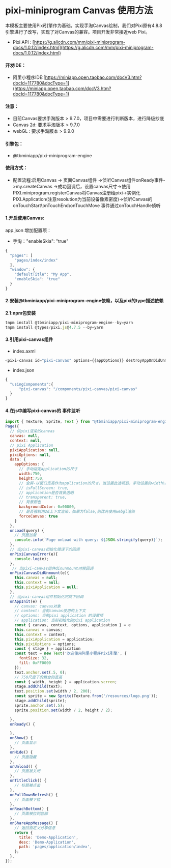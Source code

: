 # pixi-miniprogram Canvas 使用方法


本模板主要使用Pixi引擎作为基础，实现手淘Canvas绘制，我们对Pixi原有4.8.8引擎进行了改写，实现了对Canvas的兼容。项目开发非常接近web Pixi。


- Pixi API : [https://g.alicdn.com/mm/pixi-miniprogram-docs/1.0.12/index.html](https://g.alicdn.com/mm/pixi-miniprogram-docs/1.0.12/index.html)



#### 开发IDE：


- 阿里小程序IDE:[https://miniapp.open.taobao.com/docV3.htm?docId=117780&docType=1](https://miniapp.open.taobao.com/docV3.htm?docId=117780&docType=1)



#### 注意：


- 目前Canvas要求手淘版本 > 9.7.0，项目中需要进行判断版本，进行降级抄底
- Canvas 2d: 要求手淘版本 > 9.7.0
- webGL : 要求手淘版本 > 9.9.0



#### 引擎包：


- @tbminiapp/pixi-miniprogram-engine



#### 使用方式：


- 配置流程:启用Canvas -> 页面Canvas组件 ->侦听Canvas组件onReady事件->my.createCanvas ->成功回调后，设置canvas尺寸->使用PIXI.miniprogram.registerCanvas将Canvas注册给pixi->实例化PIXI.Application(注意resolution为当前设备像素密度)->侦听Canvas的onTouchStart\onTouchEnd\onTouchMove 事件通过onTouchHandle侦听



#### 1.开启使用Canvas:


app.json 增加配置项：


- 手淘："enableSkia": "true"



```javascript
{
  "pages": [
    "pages/index/index"
  ],
  "window": {
    "defaultTitle": "My App",
    "enableSkia": "true"
  }
}
```


#### 2.安装@tbminiapp/pixi-miniprogram-engine依赖，以及pixi的type描述依赖


**2.1:npm包安装**


```javascript
tnpm install @tbminiapp/pixi-miniprogram-engine--by=yarn
tnpm install @types/pixi.js@4.7.5 --by=yarn
```


#### 3.引用pixi-canvas组件


- index.axml



```javascript
<pixi-canvas id="pixi-canvas" options={{appOptions}} destroyAppOnDidUnmount="true" onError="onPixiCanvasError" onDidUnmount="onPixiCanvasDidUnmount" onAppInit="onAppInit"></pixi-canvas>
```


- index.json



```javascript
{
  "usingComponents":{
      "pixi-canvas": "/components/pixi-canvas/pixi-canvas"
  }
}
```


#### 4.在js中编写pixi-canvas的 事件监听


```javascript
import { Texture, Sprite, Text } from "@tbminiapp/pixi-miniprogram-engine";
Page({
  // 供pixi渲染的canvas
  canvas: null,
  context: null,
  // pixi Application
  pixiApplication: null,
  pixiOptions: null,
  data: {
    appOptions: {
      // 手动指定application的尺寸
      width:750,
      height:750,
      // 全屏-以窗口宽高作为application的尺寸，当设置此选项后，手动设置的width\height会失效
      // isFullScreen: true,
      // application是否背景透明
      // transparent: true,
      // 背景颜色
      backgroundColor: 0x00000,
      // 是否强制用2d上下文渲染，如果为false,则优先使用webgl渲染
      forceCanvas: true
    }
  },
  onLoad(query) {
    // 页面加载
    console.info(`Page onLoad with query: ${JSON.stringify(query)}`);
  },
  // 当pixi-canvas初始化错误下的回调
  onPixiCanvasError(e){
    console.log(e);
  },
   // 当pixi-canvas组件dinunmount时候回调
  onPixiCanvasDidUnmount(e){
    this.canvas = null;
    this.context = null;
    this.pixiApplication = null;
  },
  // 当pixi-canvas组件初始化完成下回调
  onAppInit(e) {
    // canvas: canvas对象
    // context: 当前canvas使用的上下文
    // options: 当前pixi application 的设置项
    // application: 当前初始化的pixi application 
    const { canvas, context, options, application } = e
    this.canvas = canvas;
    this.context = context;
    this.pixiApplication = application;
    this.pixiOptions = options;
    const { stage } = application
    const text = new Text('欢迎使用阿里小程序Pixi引擎', {
      fontSize: 32,
      fill: 0xFF0000
    });
    text.anchor.set(.5, 0);
    // 750尺度下的舞台的宽高
    const { width, height } = application.scrren;
    stage.addChild(text);
    text.position.set(width / 2, 200);
    const sprite = new Sprite(Texture.from('/resources/logo.png'));
    stage.addChild(sprite);
    sprite.anchor.set(.5);
    sprite.position.set(width / 2, height / 2);

  },
  onReady() {

  },
  onShow() {
    // 页面显示
  },
  onHide() {
    // 页面隐藏
  },
  onUnload() {
    // 页面被关闭
  },
  onTitleClick() {
    // 标题被点击
  },
  onPullDownRefresh() {
    // 页面被下拉
  },
  onReachBottom() {
    // 页面被拉到底部
  },
  onShareAppMessage() {
    // 返回自定义分享信息
    return {
      title: 'Demo-Application',
      desc: 'Demo-Application',
      path: 'pages/application/index',
    };
  },
});
```
